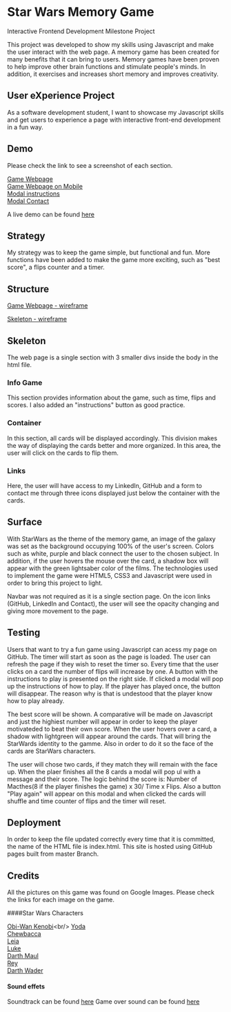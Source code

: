 # Star Wars Memory Game
Interactive Frontend Development Milestone Project 


This project was developed to show my skills using Javascript and make the user interact with the web page.
A memory game has been created for many benefits that it can bring to users.
Memory games have been proven to help improve other brain functions and stimulate people's minds. In addition, it exercises and increases short memory and improves creativity.


## User eXperience Project
As a software development student, I want to showcase my Javascript skills and get users to experience a page with interactive front-end development in a fun way.


## Demo

Please check the link to see a screenshot of each section.

[Game Webpage](https://github.com/Pauloa90/Memory-Game---Star-Wars/blob/master/assets/images/screenshot/memorygame.PNG) <br/>
[Game Webpage on Mobile](https://github.com/Pauloa90/Memory-Game---Star-Wars/blob/master/assets/images/screenshot/memorygamemobile.PNG) <br/>
[Modal instructions](https://github.com/Pauloa90/Memory-Game---Star-Wars/blob/master/assets/images/screenshot/instructions.PNG) <br/>
[Modal Contact](https://github.com/Pauloa90/Memory-Game---Star-Wars/blob/master/assets/images/screenshot/memorycontact.PNG) <br/>

A live demo can be found [here](https://pauloa90.github.io/Memory-Game---Star-Wars/)


## Strategy

My strategy was to keep the game simple, but functional and fun. More functions have been added to make the game more exciting, such as "best score", a flips counter and a timer.

## Structure

[Game Webpage - wireframe](https://github.com/Pauloa90/Memory-Game---Star-Wars/blob/master/assets/images/wireframes/wireframe1.jpeg) <br/>

[Skeleton - wireframe](https://github.com/Pauloa90/Memory-Game---Star-Wars/blob/master/assets/images/wireframes/wireframe2.jpeg) <br/>



## Skeleton
The web page is a single section with 3 smaller divs inside the body in the html file.

### Info Game
This section provides information about the game, such as time, flips and scores. I also added an "instructions" button as good practice.

### Container
In this section, all cards will be displayed accordingly. This division makes the way of displaying the cards better and more organized.
In this area, the user will click on the cards to flip them.

### Links
Here, the user will have access to my LinkedIn, GitHub and a form to contact me through three icons displayed just below the container with the cards.

## Surface
With StarWars as the theme of the memory game, an image of the galaxy was set as the background occupying 100% of the user's screen.
Colors such as white, purple and black connect the user to the chosen subject. In addition, if the user hovers the mouse over the card, a shadow box will appear with the green lightsaber color of the films.
The technologies used to implement the game were HTML5, CSS3 and Javascript were used in order to bring this project to light.

Navbar was not required as it is a single section page.
On the icon links (GitHub, LinkedIn and Contact), the user will see the opacity changing and giving more movement to the page.


## Testing
Users that want to try a fun game using Javascript can acess my page on GitHub. The timer will start as soon as the page is loaded.
The user can refresh the page if they wish to reset the timer so. Every time that the user clicks on a card the number of flips will increase by one.
A button with the instructions to play is presented on the right side. If clicked a modal will pop up the instructions of how to play.
 If the player has played once, the button will disappear.
The reason why is that is undestood that the player know how to play already.

The best score will be shown. A comparative will be made on Javascript and just the highiest number will appear in order to keep the player motivateded to beat their own score.
When the user hovers over a card, a shadow with lightgreen will appear around the cards. That will bring the StarWards identity to the gamme.
Also in order to do it so the face of the cards are StarWars characters.

The user will chose two cards, if they match they will remain with the face up.
When the plaer finishes all the 8 cards a modal will pop ul with a message and their score.
The logic behind the score is: Number of Macthes(8 if the player finishes the game) x 30/ Time x Flips.
Also a button "Play again" will appear on this modal and when clicked the cards will shuffle and time counter of flips and the timer will reset.



## Deployment
In order to keep the file updated correctly every time that it is committed, the name of the HTML file is index.html. 
This site is hosted using GitHub pages built from master Branch.


## Credits
All the pictures on this game was found on Google Images. Please check the links for each image on the game.

####Star Wars Characters <br/>

[Obi-Wan Kenobi](https://cdn.vox-dn.com/thumbor/8Ha_WQBpQKqDum1YsQgJTCgdjQs=/0x0:786x393/1200x800/filters:focal(331x135:455x259)/cdn.vox-cdn.com/uploads/chorus_image/image/65101167/obi-wan.0.0.jpg)<br/>
[Yoda](https://media1.popsugar-assets.com/files/thumbor/LqE3qC_r02vF9FVXJmzsd7JvQT8/fit-in/2048xorig/filters:format_auto-!!-:strip_icc-!!-/2019/11/19/913/n/1922283/tmp_AQUwGI_54edbb98a270c952_MSDEMST_EC017.jpg)<br/>
[Chewbacca](https://media.wired.com/photos/5bb3fffc2b915f2dff96d696/master/pass/chewbacca-971316060.jpg)<br/>
[Leia](https://image.insider.com/59dfe5f542261621098b45a7?width=750&format=jpeg&auto=webp)<br/>
[Luke](https://media.vanityfair.com/photos/5a3315e78ae8fd2b3a999bc7/2:3/w_639,h_959,c_limit/star-wars-the-last-jedi-is-luke-dead.jpgDarth)<br/>
[Darth Maul](https://i.pinimg.com/originals/c7/4d/44/c74d44259d440052ebe9818273ee578c.jpg)<br/>
[Rey](https://i.pinimg.com/originals/c7/4d/44/c74d44259d440052ebe9818273ee578c.jpg)<br/>
[Darth Wader](https://img.cinemablend.com/filter:scale/quill/d/4/a/4/b/7/d4a4b7d7bfd9ec11ead1513f28c352a41aa74ae4.jpg?mw=600)<br/>

#### Sound effets
Soundtrack can be found [here](https://www.bensound.com/)
Game over sound can be found [here](https://freesound.org/people/Leszek_Szary/sounds/171671/)

 